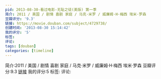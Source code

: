 ```yaml
---
pid: 2013-08-30-看过电影-无耻之徒(美版) 第一季
简介: 2011 / 美国 / 剧情 喜剧 家庭 / 马克·米罗 / 威廉姆·H·梅西 埃米·罗森
豆瓣评分: '9.3'
链接: https://movie.douban.com/subject/4729738/
创建时间: '2013-08-30 15:14:42'
我的评分: '5'
标签:
评论:
tags: [douban]
categories: [timeline]
---
```

简介:2011 / 美国 / 剧情 喜剧 家庭 / 马克·米罗 / 威廉姆·H·梅西 埃米·罗森
豆瓣评分:9.3
[链接](https://movie.douban.com/subject/4729738/)
我的评分:5
标签:
评论:
